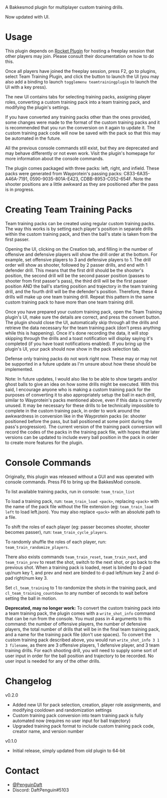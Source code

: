 A Bakkesmod plugin for multiplayer custom training drills.

Now updated with UI.

# Usage

This plugin depends on [Rocket Plugin](https://bakkesplugins.com/plugins/view/26) for hosting a freeplay session that other players may join. Please consult their documentation on how to do this.

Once all players have joined the freeplay session, press F2, go to plugins, select Team Training Plugin, and click the button to launch the UI (you may also add a binding to launch `togglemenu teamtrainingplugin` to launch the UI with a key press).

The new UI contains tabs for selecting training packs, assigning player roles, converting a custom training pack into a team training pack, and modifying the plugin's settings.

If you have converted any training packs other than the ones provided, some changes were made to the format of the custom training packs and it is recommended that you run the conversion on it again to update it. The custom training pack code will now be saved with the pack so that this may be automated in the future.

All the previous console commands still exist, but they are deprecated and may behave differently or not even work. Visit the plugin's homepage for more information about the console commands.

The plugin comes packaged with three packs: left, right, and infield. These packs were generated from Wayprotein's passing packs: C833-6A35-A46A-7191, 0590-9035-801A-E423, CDBB-8953-C052-654F. Note the shooter positions are a little awkward as they are positioned after the pass is in progress.

# Creating Team Training Packs

Team training packs can be created using regular custom training packs. The way this works is by setting each player's position in separate drills within the custom training pack, and then the ball's state is taken from the first passer.

Opening the UI, clicking on the Creation tab, and filling in the number of offensive and defensive players will show the drill order at the bottom. For example, set offensive players to 3 and defensive players to 1. The drill order will show as shooter, followed by 2 passer drills, and end with 1 defender drill. This means that the first drill should be the shooter's position, the second drill will be the second passer position (passes to shooter from first passer's pass), the third drill will be the first passer position AND the ball's starting position and trajectory in the team training drill, and the fourth drill will be the defender's position. Therefore, these 4 drills will make up one team training drill. Repeat this pattern in the same custom training pack to have more than one team training drill.

Once you have prepared your custom training pack, open the Team Training plugin's UI, make sure the details are correct, and press the convert button. The plugin should close the UI, automatically skip through all the drills and retrieve the data necessary for the team training pack (don't press anything while this is happening). Once it's done recording the data, it will stop skipping through the drills and a toast notification will display saying it's completed (if you have toast notifications enabled). If you bring up the plugin's UI, your pack should now show in the pack selection tab.

Defense only training packs do not work right now. These may or may not be supported in a future update as I'm unsure about how these should be implemented.

Note: In future updates, I would also like to be able to show targets and/or ghost balls to give an idea on how some drills might be executed. With this said, I encourage anyone who is making a custom training pack for the purposes of converting it to also appropriately setup the ball in each drill, similar to Wayprotein's packs mentioned above, even if this data is currently unused. It may be necessary for these drills to be technically impossible to complete in the custom training pack, in order to work around the awkwardness in conversion like in the Wayprotein packs (ie: shooter positioned before the pass, but ball positioned at some point during the pass's progression). The current version of the training pack conversion will record the codes of the packs in the training pack file, with hopes that later versions can be updated to include every ball position in the pack in order to create more features for the plugin.

# Console Commands

Originally, this plugin was released without a GUI and was operated with console commands. Press F6 to bring up the BakkesMod console.

To list available training packs, run in console: `team_train_list`

To load a training pack, run: `team_train_load <pack>`, replacing `<pack>` with the name of the pack file without the file extension (eg: `team_train_load left` to load left.json). You may also replace `<pack>` with an absolute path to a file.

To shift the roles of each player (eg: passer becomes shooter, shooter becomes passer), run: `team_train_cycle_players`.

To randomly shuffle the roles of each player, run: `team_train_randomize_players`.

There also exists commands `team_train_reset`, `team_train_next`, and `team_train_prev` to reset the shot, switch to the next shot, or go back to the previous shot. When a training pack is loaded, reset is binded to d-pad up/num key 1, and prev and next are binded to d-pad left/num key 2 and d-pad right/num key 3.

Set `cl_team_training` to 1 to randomize the shots in the training pack, and `cl_team_training_countdown` to any number of seconds to wait before setting the ball in motion.

**Deprecated, may no longer work:** To convert the custom training pack into a team training pack, the plugin comes with a `write_shot_info` command that can be run from the console. You must pass in 4 arguments to this command: the number of offensive players, the number of defensive players, the total number of drills that will be in the final team training pack, and a name for the training pack file (don't use spaces). To convert the custom training pack described above, you would run `write_shot_info 3 1 3 filename`, as there are 3 offensive players, 1 defensive player, and 3 team training drills. For each shooting drill, you will need to supply some sort of user input in order for the ball position and trajectory to be recorded. No user input is needed for any of the other drills.

# Changelog

v0.2.0
* Added new UI for pack selection, creation, player role assignments, and modifying cooldown and randomization settings
* Custom training pack conversion into team training pack is fully automated now (requires no user input for ball trajectory)
* Upgraded training pack format to include custom training pack code, creator name, and version number

v0.1.0
* Initial release, simply updated from old plugin to 64-bit

# Contact

* [@PenguinDaft](twitter.com/PenguinDaft)
* Discord: DaftPenguin#5103